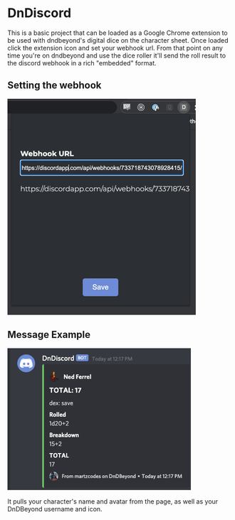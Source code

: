 # DnDiscord

This is a basic project that can be loaded as a Google Chrome extension to be used with dndbeyond's digital dice on the character sheet.  Once loaded click the extension icon and set your webhook url.  From that point on any time you're on dndbeyond and use the dice roller it'll send the roll result to the discord webhook in a rich "embedded" format.

## Setting the webhook

![popup](popup.png)

## Message Example

![message](message.png)

It pulls your character's name and avatar from the page, as well as your DnDBeyond username and icon.
